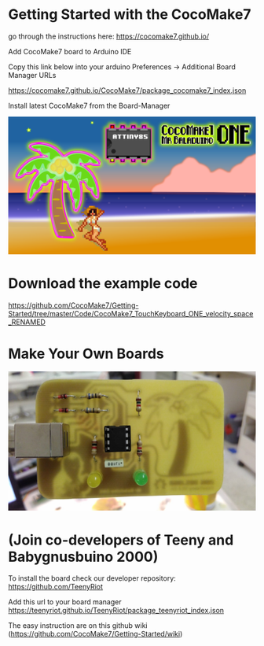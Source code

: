 # Getting Started with the CocoMake7

go through the instructions here: https://cocomake7.github.io/

Add CocoMake7 board to Arduino IDE

Copy this link below into your arduino Preferences -> Additional Board Manager URLs

https://cocomake7.github.io/CocoMake7/package_cocomake7_index.json

Install latest CocoMake7 from the Board-Manager

![MrBaladuino ONE using Attiny85](https://raw.githubusercontent.com/CocoMake7/Getting-Started/master/photos/graphics/CocoMakeBeach85.png)

# Download the example code

https://github.com/CocoMake7/Getting-Started/tree/master/Code/CocoMake7_TouchKeyboard_ONE_velocity_space_RENAMED

# Make Your Own Boards

![MrBaladuino ONE DIL-Version](https://raw.githubusercontent.com/CocoMake7/Getting-Started/master/photos/boards_variants/MrBaladuino_DIL-version.jpg)

# (Join co-developers of Teeny and Babygnusbuino 2000)

To install the board check our developer repository: https://github.com/TeenyRiot

Add this url to your board manager https://teenyriot.github.io/TeenyRiot/package_teenyriot_index.json

The easy instruction are on this github wiki (https://github.com/CocoMake7/Getting-Started/wiki)




